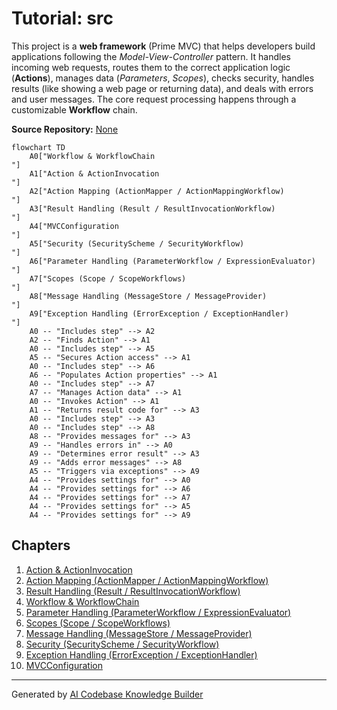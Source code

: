 # Tutorial: src

This project is a **web framework** (Prime MVC) that helps developers build applications following the *Model-View-Controller* pattern.
It handles incoming web requests, routes them to the correct application logic (**Actions**), manages data (*Parameters*, *Scopes*), checks security, handles results (like showing a web page or returning data), and deals with errors and user messages.
The core request processing happens through a customizable **Workflow** chain.


**Source Repository:** [None](None)

```mermaid
flowchart TD
    A0["Workflow & WorkflowChain
"]
    A1["Action & ActionInvocation
"]
    A2["Action Mapping (ActionMapper / ActionMappingWorkflow)
"]
    A3["Result Handling (Result / ResultInvocationWorkflow)
"]
    A4["MVCConfiguration
"]
    A5["Security (SecurityScheme / SecurityWorkflow)
"]
    A6["Parameter Handling (ParameterWorkflow / ExpressionEvaluator)
"]
    A7["Scopes (Scope / ScopeWorkflows)
"]
    A8["Message Handling (MessageStore / MessageProvider)
"]
    A9["Exception Handling (ErrorException / ExceptionHandler)
"]
    A0 -- "Includes step" --> A2
    A2 -- "Finds Action" --> A1
    A0 -- "Includes step" --> A5
    A5 -- "Secures Action access" --> A1
    A0 -- "Includes step" --> A6
    A6 -- "Populates Action properties" --> A1
    A0 -- "Includes step" --> A7
    A7 -- "Manages Action data" --> A1
    A0 -- "Invokes Action" --> A1
    A1 -- "Returns result code for" --> A3
    A0 -- "Includes step" --> A3
    A0 -- "Includes step" --> A8
    A8 -- "Provides messages for" --> A3
    A9 -- "Handles errors in" --> A0
    A9 -- "Determines error result" --> A3
    A9 -- "Adds error messages" --> A8
    A5 -- "Triggers via exceptions" --> A9
    A4 -- "Provides settings for" --> A0
    A4 -- "Provides settings for" --> A6
    A4 -- "Provides settings for" --> A7
    A4 -- "Provides settings for" --> A5
    A4 -- "Provides settings for" --> A9
```

## Chapters

1. [Action & ActionInvocation
](01_action___actioninvocation_.md)
2. [Action Mapping (ActionMapper / ActionMappingWorkflow)
](02_action_mapping__actionmapper___actionmappingworkflow__.md)
3. [Result Handling (Result / ResultInvocationWorkflow)
](03_result_handling__result___resultinvocationworkflow__.md)
4. [Workflow & WorkflowChain
](04_workflow___workflowchain_.md)
5. [Parameter Handling (ParameterWorkflow / ExpressionEvaluator)
](05_parameter_handling__parameterworkflow___expressionevaluator__.md)
6. [Scopes (Scope / ScopeWorkflows)
](06_scopes__scope___scopeworkflows__.md)
7. [Message Handling (MessageStore / MessageProvider)
](07_message_handling__messagestore___messageprovider__.md)
8. [Security (SecurityScheme / SecurityWorkflow)
](08_security__securityscheme___securityworkflow__.md)
9. [Exception Handling (ErrorException / ExceptionHandler)
](09_exception_handling__errorexception___exceptionhandler__.md)
10. [MVCConfiguration
](10_mvcconfiguration_.md)


---

Generated by [AI Codebase Knowledge Builder](https://github.com/The-Pocket/Tutorial-Codebase-Knowledge)